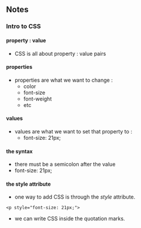 ## Notes

### Intro to CSS

#### property : value
- CSS is all about property : value pairs

#### properties
- properties are what we want to change :
  - color
  - font-size
  - font-weight
  - etc

#### values
- values are what we want to set that property to :
  - font-size: 21px;

#### the syntax
- there must be a semicolon after the value
- font-size: 21px;

#### the style attribute
- one way to add CSS is through the _style_ attribute.
```
<p style="font-size: 21px;">
```
- we can write CSS inside the quotation marks.
